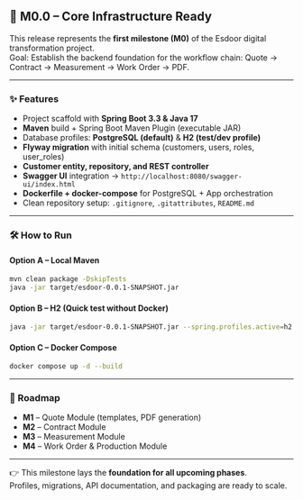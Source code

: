 ## 🎉 M0.0 – Core Infrastructure Ready

This release represents the **first milestone (M0)** of the Esdoor digital transformation project.  
Goal: Establish the backend foundation for the workflow chain: Quote → Contract → Measurement → Work Order → PDF.

---

### ✨ Features
- Project scaffold with **Spring Boot 3.3 & Java 17**  
- **Maven** build + Spring Boot Maven Plugin (executable JAR)  
- Database profiles: **PostgreSQL (default)** & **H2 (test/dev profile)**  
- **Flyway migration** with initial schema (customers, users, roles, user_roles)  
- **Customer entity, repository, and REST controller**  
- **Swagger UI** integration → `http://localhost:8080/swagger-ui/index.html`  
- **Dockerfile + docker-compose** for PostgreSQL + App orchestration  
- Clean repository setup: `.gitignore`, `.gitattributes`, `README.md`  

---

### 🛠️ How to Run

#### Option A – Local Maven
```bash
mvn clean package -DskipTests
java -jar target/esdoor-0.0.1-SNAPSHOT.jar
```

#### Option B – H2 (Quick test without Docker)
```bash
java -jar target/esdoor-0.0.1-SNAPSHOT.jar --spring.profiles.active=h2
```

#### Option C – Docker Compose
```bash
docker compose up -d --build
```

---

### 📌 Roadmap
- **M1** – Quote Module (templates, PDF generation)  
- **M2** – Contract Module  
- **M3** – Measurement Module  
- **M4** – Work Order & Production Module  

---

👉 This milestone lays the **foundation for all upcoming phases**.  
Profiles, migrations, API documentation, and packaging are ready to scale.
